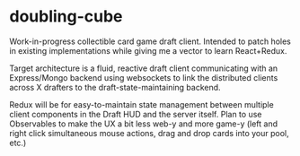 # doubling-cube

Work-in-progress collectible card game draft client.  Intended to patch holes in existing implementations while giving me a vector to learn React+Redux.

Target architecture is a fluid, reactive draft client communicating with an Express/Mongo backend using websockets to link the distributed clients across X drafters to the draft-state-maintaining backend. 

Redux will be for easy-to-maintain state management between multiple client components in the Draft HUD and the server itself.  Plan to use Observables to make the UX a bit less web-y and more game-y (left and right click simultaneous mouse actions, drag and drop cards into your pool, etc.)

